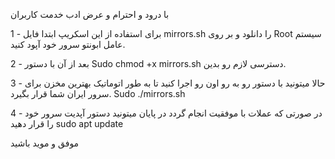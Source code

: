 با درود و احترام و عرض ادب خدمت کاربران

1 - برای استفاده از این اسکریپ ابتدا فایل mirrors.sh را دانلود و بر روی Root سیستم عامل ابونتو سرور خود آپود کنید.

2 - بعد از آن با دستور Sudo chmod +x mirrors.sh  دسترسی لازم رو بدین.

3 - حالا میتونید با دستور رو به رو اون رو اجرا کنید تا به طور اتوماتیک بهترین مخزن برای سرور ایران شما قرار بگیرد.
Sudo ./mirrors.sh

4 - در صورتی که عملات با موفقیت انجام گردد در پایان میتونید دستور آپدیت سرور خود را قرار دهید 
sudo apt update

موفق و موید باشید
